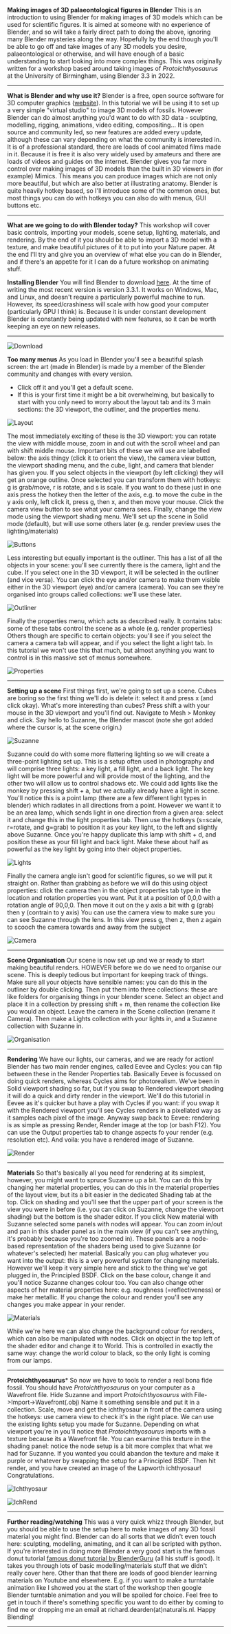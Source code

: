 **Making images of 3D palaeontological figures in Blender**
This is an introduction to using Blender for making images of 3D models which can be used for scientific figures.
It is aimed at someone with no experience of Blender, and so will take a fairly direct path to doing the above, ignoring many Blender mysteries along the way.
Hopefully by the end though you'll be able to go off and take images of any 3D models you desire, palaeontological or otherwise, and will have enough of a basic understanding to start looking into more complex things.
This was originally written for a workshop based around taking images of *Protoichthyosaurus* at the University of Birmingham, using Blender 3.3 in 2022.

****
**What is Blender and why use it?**
Blender is a free, open source software for 3D computer graphics ([website](https://www.blender.org/)).
In this tutorial we will be using it to set up a very simple "virtual studio" to image 3D models of fossils.
However Blender can do almost anything you'd want to do with 3D data - sculpting, modelling, rigging, animations, video editing, compositing...
It is open source and community led, so new features are added every update, although these can vary depending on what the community is interested in.
It is of a professional standard, there are loads of cool animated films made in it.
Because it is free it is also very widely used by amateurs and there are loads of videos and guides on the internet.
Blender gives you far more control over making images of 3D models than the built in 3D viewers in (for example) Mimics.
This means you can produce images which are not only more beautiful, but which are also better at illustrating anatomy.
Blender is quite heavily hotkey based, so I'll introduce some of the common ones, but most things you can do with hotkeys you can also do with menus, GUI buttons etc.

****

**What are we going to do with Blender today?**
This workshop will cover basic controls, importing your models, scene setup, lighting, materials, and rendering.
By the end of it you should be able to import a 3D model with a texture, and make beautiful pictures of it to put into your Nature paper.
At the end I'll try and give you an overview of what else you can do in Blender, and if there's an appetite for it I can do a future workshop on animating stuff.


**Installing Blender**
You will find Blender to download [here](https://www.blender.org/download/).
At the time of writing the most recent version is version 3.3.1.
It works on Windows, Mac, and Linux, and doesn't require a particularly powerful machine to run.
However, its speed/crashiness will scale with how good your computer (particularly GPU I think) is.
Because it is under constant development Blender is constantly being updated with new features, so it can be worth keeping an eye on new releases.
****

![Download](https://github.com/rpdearden/Miscellany/blob/master/Tutorials/Images/Blender_Image1_Download.png "Download")

**Too many menus**
As you load in Blender you'll see a beautiful splash screen: the art (made in Blender) is made by a member of the Blender community and changes with every version.
* Click off it and you'll get a default scene.
* If this is your first time it might be a bit overwhelming, but basically to start with you only need to worry about the layout tab and its 3 main sections: the 3D viewport, the outliner, and the properties menu.

![Layout](https://github.com/rpdearden/Miscellany/blob/master/Tutorials/Images/Blender_Image2_Layout.png "Layout")

The most immediately exciting of these is the 3D viewport: you can rotate the view with middle mouse, zoom in and out with the scroll wheel and pan with shift middle mouse.
Important bits of these we will use are labelled below: the axis thingy (click it to orient the view), the camera view button, the viewport shading menu, and the cube, light, and camera that blender has given you.
If you select objects in the viewport (by left clicking) they will get an orange outline.
Once selected you can transform them with hotkeys: g is grab/move, r is rotate, and s is scale. 
If you want to do these just in one axis press the hotkey then the letter of the axis, e.g. to move the cube in the y axis only, left click it, press g, then x, and then move your mouse.
Click the camera view button to see what your camera sees.
Finally, change the view mode using the viewport shading menu.
We'll set up the scene in Solid mode (default), but will use some others later (e.g. render preview uses the lighting/materials)

![Buttons](https://github.com/rpdearden/Miscellany/blob/master/Tutorials/Images/Blender_Image3_Buttons.png "Buttons")

Less interesting but equally important is the outliner.
This has a list of all the objects in your scene: you'll see currently there is the camera, light and the cube. 
If you select one in the 3D viewport, it will be selected in the outliner (and vice versa).
You can click the eye and/or camera to make them visible either in the 3D viewport (eye) and/or camera (camera).
You can see they're organised into groups called collections: we'll use these later.

![Outliner](https://github.com/rpdearden/Miscellany/blob/master/Tutorials/Images/Blender_Image4_Outliner.png "Outliner")


Finally the properties menu, which acts as described really.
It contains tabs: some of these tabs control the scene as a whole (e.g. render properties)
Others though are specific to certain objects: you'll see if you select the camera a camera tab will appear, and if you select the light a light tab.
In this tutorial we won't use this that much, but almost anything you want to control is in this massive set of menus somewhere.

![Properties](https://github.com/rpdearden/Miscellany/blob/master/Tutorials/Images/Blender_Image5_Properties.png "Properties")

****

**Setting up a scene**
First things first, we're going to set up a scene.
Cubes are boring so the first thing we'll do is delete it: select it and press x (and click okay).
What's more interesting than cubes?
Press shift a with your mouse in the 3D viewport and you'll find out.
Navigate to Mesh > Monkey and click.
Say hello to Suzanne, the Blender mascot (note she got added where the cursor is, at the scene origin.)

![Suzanne](https://github.com/rpdearden/Miscellany/blob/master/Tutorials/Images/Blender_Image6_Suzanne.png "Suzanne")

Suzanne could do with some more flattering lighting so we will create a three-point lighting set up.
This is a setup often used in photography and will comprise three lights: a key light, a fill light, and a back light.
The key light will be more powerful and will provide most of the lighting, and the other two will allow us to control shadows etc.
We could add lights like the monkey by pressing shift + a, but we actually already have a light in scene.
You'll notice this is a point lamp (there are a few different light types in blender) which radiates in all directions from a point.
However we want it to be an area lamp, which sends light in one direction from a given area: select it and change this in the light properties tab.
Then use the hotkeys (s=scale, r=rotate, and g=grab) to position it as your key light, to the left and slightly above Suzanne.
Once you're happy duplicate this lamp with shift + d, and position these as your fill light and back light.
Make these about half as powerful as the key light by going into their object properties.

![Lights](https://github.com/rpdearden/Miscellany/blob/master/Tutorials/Images/Blender_Image7_Lights.png "Lights")


Finally the camera angle isn't good for scientific figures, so we will put it straight on.
Rather than grabbing as before we will do this using object properties: click the camera then in the object properties tab type in the location and rotation properties you want.
Put it at a position of 0,0,0 with a rotation angle of 90,0,0.
Then move it out on the y axis a bit with g (grab) then y (contrain to y axis)
You can use the camera view to make sure you can see Suzanne through the lens.
In this view press g, then z, then z again to scooch the camera towards and away from the subject

![Camera](https://github.com/rpdearden/Miscellany/blob/master/Tutorials/Images/Blender_Image8_Camera.png "Camera")

****

**Scene Organisation**
Our scene is now set up and we ar ready to start making beautiful renders.
HOWEVER before we do we need to organise our scene.
This is deeply tedious but important for keeping track of things.
Make sure all your objects have sensible names: you can do this in the outliner by double clicking.
Then put them into three collections: these are like folders for organising things in your blender scene.
Select an object and place it in a collection by pressing shift + m, then rename the collection like you would an object.
Leave the camera in the Scene collection (rename it Camera).
Then make a Lights collection with your lights in, and a Suzanne collection with Suzanne in.

![Organisation](https://github.com/rpdearden/Miscellany/blob/master/Tutorials/Images/Blender_Image9_Organisation.png "Organisation")

****

**Rendering**
We have our lights, our cameras, and we are ready for action!
Blender has two main render engines, called Eevee and Cycles: you can flip between these in the Render Properties tab.
Basically Eevee is focussed on doing quick renders, whereas Cycles aims for photorealism.
We've been in Solid viewport shading so far, but if you swap to Rendered viewport shading it will do a quick and dirty render in the viewport.
We'll do this tutorial in Eevee as it's quicker but have a play with Cycles if you want: if you swap it with the Rendered viewport you'll see Cycles renders in a pixellated way as it samples each pixel of the image.
Anyway swap back to Eevee: rendering is as simple as pressing Render, Render image at the top (or bash F12).
You can use the Output properties tab to change aspects fo your render (e.g. resolution etc).
And voila: you have a rendered image of Suzanne.

![Render](https://github.com/rpdearden/Miscellany/blob/master/Tutorials/Images/Blender_Image10_Render.png "Render")

****

**Materials**
So that's basically all you need for rendering at its simplest, however, you might want to spruce Suzanne up a bit.
You can do this by changing her material properties, you can do this in the material properties of the layout view, but its a bit easier in the dedicated Shading tab at the top.
Click on shading and you'll see that the upper part of your screen is the view you were in before (i.e. you can click on Suzanne, change the viewport shading) but the bottom is the shader editor.
If you click New material with Suzanne selected some panels with nodes will appear.
You can zoom in/out and pan in this shader panel as in the main view (if you can't see anything, it's probably because you're too zoomed in).
These panels are a node-based representation of the shaders being used to give Suzanne (or whatever's selected) her material.
Basically you can plug whatever you want into the output: this is a very powerful system for changing materials.
However we'll keep it very simple here and stick to the thing we've got plugged in, the Principled BSDF.
Click on the base colour, change it and you'll notice Suzanne changes colour too.
You can also change other aspects of her material properties here: e.g. roughness (=reflectiveness) or make her metallic.
If you change the colour and render you'll see any changes you make appear in your render.

![Materials](https://github.com/rpdearden/Miscellany/blob/master/Tutorials/Images/Blender_Image11_Materials.png "Materials")

While we're here we can also change the background colour for renders, which can also be manipulated with nodes.
Click on object in the top left of the shader editor and change it to World.
This is controlled in exactly the same way: change the world colour to black, so the only light is coming from our lamps.

****

**Protoichthyosaurus***
So now we have to tools to render a real bona fide fossil.
You should have *Protoichthyosaurus* on your computer as a Wavefront file.
Hide Suzanne and import *Protoichthyosaurus* with File->Import->Wavefront(.obj)
Name it something sensible and put it in a collection.
Scale, move and get the ichthyosaur in front of the camera using the hotkeys: use camera view to check it's in the right place.
We can use the existing lights setup you made for Suzanne.
Depending on what viewport you're in you'll notice that *Protoichthyosaurus* imports with a texture because its a Wavefront file.
You can examine this texture in the shading panel: notice the node setup is a bit more complex that what we had for Suzanne.
If you wanted you could abandon the texture and make it purple or whatever by swapping the setup for a Principled BSDF.
Then hit render, and you have created an image of the Lapworth ichthyosaur! Congratulations.



![Ichthyosaur](https://github.com/rpdearden/Miscellany/blob/master/Tutorials/Images/Blender_Image12_Ichthyosaur.png "Ichthyosaur")

![IchRend](https://github.com/rpdearden/Miscellany/blob/master/Tutorials/Images/Blender_Image13_IchRend.png "IchRend")


****

**Further reading/watching**
This was a very quick whizz through Blender, but you should be able to use the setup here to make images of any 3D fossil material you might find.
Blender can do all sorts that we didn't even touch here: sculpting, modelling, animating, and it can all be scripted with python.
If you're interested in doing more Blender a very good start is the famous donut tutorial [famous donut tutorial by BlenderGuru](https://www.youtube.com/watch?v=TPrnSACiTJ4) (all his stuff is good).
It takes you through lots of basic modelling/materials stuff that we didn't really cover here.
Other than that there are loads of good blender learning materials on Youtube and elsewhere.
E.g. if you want to make a turntable animation like I showed you at the start of the workshop then google Blender turntable animation and you will be spoiled for choice.
Feel free to get in touch if there's something specific you want to do either by coming to find me or dropping me an email at richard.dearden(at)naturalis.nl.
Happy Blending!
****
